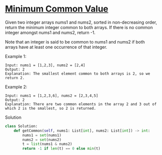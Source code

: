 # [Minimum Common Value](https://leetcode.com/problems/minimum-common-value/description/)

Given two integer arrays nums1 and nums2, sorted in non-decreasing order, return the minimum integer common to both 
arrays. If there is no common integer amongst nums1 and nums2, return -1.

Note that an integer is said to be common to nums1 and nums2 if both arrays have at least one occurrence of that integer.

Example 1:
```
Input: nums1 = [1,2,3], nums2 = [2,4]
Output: 2
Explanation: The smallest element common to both arrays is 2, so we return 2.
```
Example 2:
```
Input: nums1 = [1,2,3,6], nums2 = [2,3,4,5]
Output: 2
Explanation: There are two common elements in the array 2 and 3 out of which 2 is the smallest, so 2 is returned.
```
Solution
```python
class Solution:
    def getCommon(self, nums1: List[int], nums2: List[int]) -> int:
        nums1 = set(nums1)
        nums2 = set(nums2)
        t = list(nums1 & nums2)
        return -1 if len(t) == 0 else min(t)
```